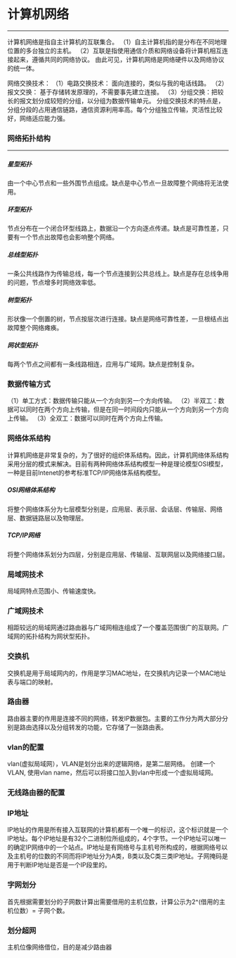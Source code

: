 # 计算机网络
---
  计算机网络是指自主计算机的互联集合。
  （1）自主计算机指的是分布在不同地理位置的多台独立的主机。
  （2）互联是指使用通信介质和网络设备将计算机相互连接起来，遵循共同的网络协议。
    由此可见，计算机网络是网络硬件以及网络协议的统一体。
   
   网络交换技术：
    （1）电路交换技术： 面向连接的，类似与我的电话线路。
    （2）报文交换： 基于存储转发原理的，不需要事先建立连接。
    （3）分组交换：把较长的报文划分成较短的分组，以分组为数据传输单元。
    分组交换技术的特点是，分组分段的占用通信链路，通信资源利用率高。每个分组独立传输，灵活性比较好，网络适应能力强。

### 网络拓扑结构
----
##### 星型拓扑
  由一个中心节点和一些外围节点组成。缺点是中心节点一旦故障整个网络将无法使用。
##### 环型拓扑
  节点分布在一个闭合环型线路上，数据沿一个方向逐点传递。缺点是可靠性差，只要有一个节点出故障也会影响整个网络。
##### 总线型拓扑
  一条公共线路作为传输总线，每一个节点连接到公共总线上。缺点是存在总线争用的问题，节点增多时网络效率低。
#####  树型拓扑
  形状像一个倒置的树，节点按层次进行连接。缺点是网络可靠性差，一旦根结点出故障整个网络瘫痪。
##### 网状型拓扑
  每两个节点之间都有一条线路相连，应用与广域网。缺点是控制复杂。
### 数据传输方式
  （1）单工方式：数据传输只能从一个方向到另一个方向传输。
  （2）半双工：数据可以同时在两个方向上传输，但是在同一时间段内只能从一个方向到另一个方向上传输。
  （3）全双工：数据可以同时在两个方向上传输。
### 网络体系结构
  计算机网络是非常复杂的，为了很好的组织体系结构。因此，计算机网络体系结构采用分层的模式来解决。目前有两种网络体系结构模型一种是理论模型OSI模型，一种是目前Intenet的参考标准TCP/IP网络体系结构模型。
 ##### OSI网络体系结构
   将整个网络体系分为七层模型分别是，应用层、表示层、会话层、传输层、网络层、数据链路层以及物理层。
 ##### TCP/IP网络
   将整个网络体系划分为四层，分别是应用层、传输层、互联网层以及网络接口层。
 ### 局域网技术
   局域网特点范围小、传输速度快。
 ### 广域网技术
   相距较远的局域网通过路由器与广域网相连组成了一个覆盖范围很广的互联网。广域网的拓扑结构为网状型拓扑。
 ### 交换机
   交换机是用于局域网内的，作用是学习MAC地址，在交换机内记录一个MAC地址表与端口的映射。
 ### 路由器
   路由器主要的作用是连接不同的网络，转发IP数据包。主要的工作分为两大部分分别是路由选择以及分组转发的功能，它存储了一张路由表。
### vlan的配置
  vlan(虚拟局域网），VLAN是划分出来的逻辑网络，是第二层网络。
创建一个VLAN,  使用vlan name，然后可以将接口加入到vlan中形成一个虚拟局域网。
### 无线路由器的配置
  
### IP地址
  IP地址的作用是所有接入互联网的计算机都有一个唯一的标识，这个标识就是一个IP地址。每个IP地址是有32个二进制位所组成的，4个字节。一个IP地址可以唯一的确定IP网络中的一个站点。IP地址是有网络号与主机号所构成的，根据网络号以及主机号的位数的不同而将IP地址分为A类，B类以及C类三类IP地址。子网掩码是用于判断IP地址是否是一个IP段里的。
### 字网划分
  首先根据需要划分的子网数计算出需要借用的主机位数，计算公示为2^(借用的主机位数）=  子网个数。
### 划分超网
  主机位像网络借位，目的是减少路由器
   
<!--stackedit_data:
eyJoaXN0b3J5IjpbNDgzMzU0MzIzLC0xOTc4NzQwNjM5LDE3OT
M0ODQyOTksNDI1OTM2NzMzLDE3OTM0ODQyOTksMTczMjkwMTU0
MSw1MzQzNjE2MzUsLTIxNDAxMjg1OCwtMTQ2MDI1NzMxMiwxMz
QxODQxNTY4LC0xOTQ0MjgxMjgzLC01ODc1MzM0NTgsLTE4NjA2
NzM3NzcsLTk2ODYxMTM1MywtMTM2OTkzNzQyNywyMjk5MjAzOT
EsLTI0OTI5MzQ4Myw0NTgwMzIwMzQsNDkxMjMxODEwLC01MDQ3
Mzc0MDhdfQ==
-->
